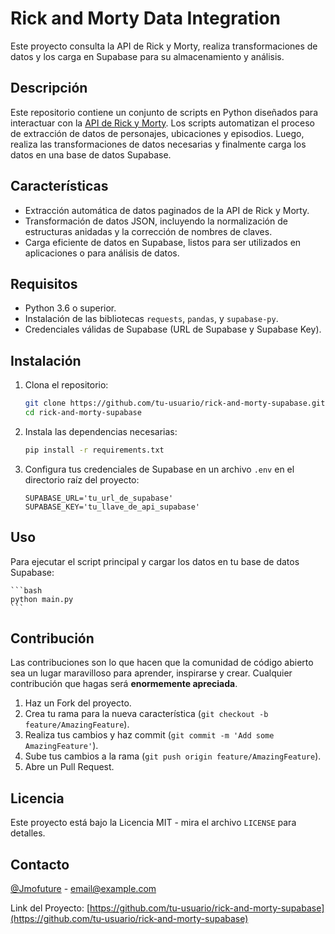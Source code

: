 # Rick and Morty Data Integration

Este proyecto consulta la API de Rick y Morty, realiza transformaciones de datos y los carga en Supabase para su almacenamiento y análisis.

## Descripción

Este repositorio contiene un conjunto de scripts en Python diseñados para interactuar con la [API de Rick y Morty](https://rickandmortyapi.com/documentation/#rest). Los scripts automatizan el proceso de extracción de datos de personajes, ubicaciones y episodios. Luego, realiza las transformaciones de datos necesarias y finalmente carga los datos en una base de datos Supabase.

## Características

- Extracción automática de datos paginados de la API de Rick y Morty.
- Transformación de datos JSON, incluyendo la normalización de estructuras anidadas y la corrección de nombres de claves.
- Carga eficiente de datos en Supabase, listos para ser utilizados en aplicaciones o para análisis de datos.

## Requisitos

- Python 3.6 o superior.
- Instalación de las bibliotecas `requests`, `pandas`, y `supabase-py`.
- Credenciales válidas de Supabase (URL de Supabase y Supabase Key).

## Instalación

1. Clona el repositorio:

    ```bash
    git clone https://github.com/tu-usuario/rick-and-morty-supabase.git
    cd rick-and-morty-supabase
    ```

2. Instala las dependencias necesarias:

    ```bash
    pip install -r requirements.txt
    ```

3. Configura tus credenciales de Supabase en un archivo `.env` en el directorio raíz del proyecto:

    ```
    SUPABASE_URL='tu_url_de_supabase'
    SUPABASE_KEY='tu_llave_de_api_supabase'
    ```

## Uso

Para ejecutar el script principal y cargar los datos en tu base de datos Supabase:

    ```bash
    python main.py
    ```

## Contribución

Las contribuciones son lo que hacen que la comunidad de código abierto sea un lugar maravilloso para aprender, inspirarse y crear. Cualquier contribución que hagas será **enormemente apreciada**.

1. Haz un Fork del proyecto.
2. Crea tu rama para la nueva característica (`git checkout -b feature/AmazingFeature`).
3. Realiza tus cambios y haz commit (`git commit -m 'Add some AmazingFeature'`).
4. Sube tus cambios a la rama (`git push origin feature/AmazingFeature`).
5. Abre un Pull Request.

## Licencia

Este proyecto está bajo la Licencia MIT - mira el archivo `LICENSE` para detalles.

## Contacto

[@Jmofuture](https://twitter.com/Jmofuture) - email@example.com

Link del Proyecto: [https://github.com/tu-usuario/rick-and-morty-supabase](https://github.com/tu-usuario/rick-and-morty-supabase)
